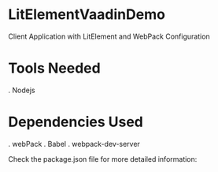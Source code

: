 # LitElementVaadinDemo
Client Application with LitElement and WebPack Configuration


# Tools Needed
. Nodejs

# Dependencies Used
. webPack
. Babel
. webpack-dev-server

Check the package.json file for more detailed information:
